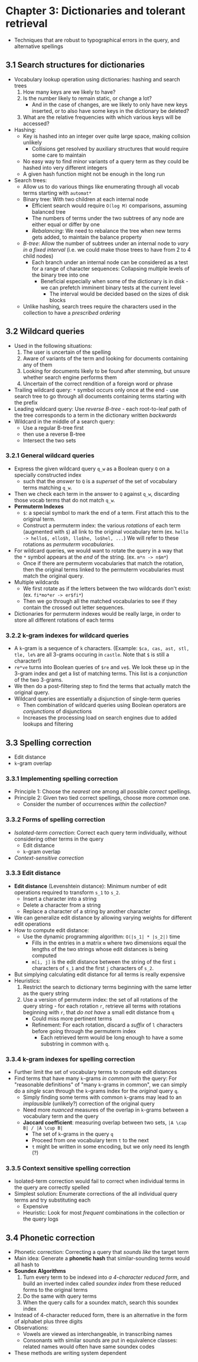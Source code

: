 # Chapter 3: Dictionaries and tolerant retrieval

- Techniques that are robust to typographical errors in the query, and alternative spellings

## 3.1 Search structures for dictionaries

- Vocabulary lookup operation using dictionaries: hashing and search trees
    1. How many keys are we likely to have?
    2. Is the number likely to remain static, or change a lot?
        - And in the case of changes, are we likely to only have new keys inserted, or to also have some keys in the dictionary be deleted?
    3. What are the relative frequencies with which various keys will be accessed?
- Hashing:
    - Key is hashed into an integer over quite large space, making collsion unlikely
        - Collisions get resolved by auxiliary structures that would require some care to maintain
    - No easy way to find minor variants of a query term as they could be hashed into very different integers
    - A given hash function might not be enough in the long run
- Search trees:
    - Allow us to do various things like enumerating through all vocab terms starting with `automat*`
    - Binary tree: With two children at each internal node
        - Efficient search would require `O(log M)` comparisons, assuming balanced tree
        - The numbers of terms under the two subtrees of any node are either equal or differ by one
        - *Rebalancing*: We need to rebalance the tree when new terms gets added, to maintain the balance property
    - *B-tree*: Allow the number of subtrees under an internal node to *vary in a fixed interval* (i.e. we could make those trees to have from 2 to 4 child nodes)
        - Each branch under an internal node can be considered as a test for a range of character sequences: Collapsing multiple levels of the binary tree into one
            - Beneficial especially when some of the dictionary is in disk - we can prefetch imminent binary tests at the current level
                - The interval would be decided based on the sizes of disk blocks
    - Unlike hashing, search trees require the characters used in the collection to have a *prescribed ordering*

## 3.2 Wildcard queries

- Used in the following situations:
    1. The user is uncertain of the spelling
    2. Aware of variants of the term and looking for documents containing any of them
    3. Looking for documents likely to be found after stemming, but unsure whether search engine performs them
    4. Uncertain of the correct rendition of a foreign word or phrase
- Trailing wildcard query: `*` symbol occurs only once at the end - use search tree to go through all documents containing terms starting with the prefix
- Leading wildcard query: Use *reverse B-tree* - each root-to-leaf path of the tree corresponds to a term in the dictionary written *backwards*
- Wildcard in the middle of a search query:
    - Use a regular B-tree first
    - then use a reverse B-tree
    - Intersect the two sets

### 3.2.1 General wildcard queries

- Express the given wildcard query `q_w` as a Boolean query `Q` on a specially constructed index
    - such that the *answer* to `Q` is a *superset* of the set of vocabulary terms matching `q_w`.
- Then we check each term in the answer to `Q` against `q_w`, discarding those vocab terms that do not match `q_w`.
- **Permuterm Indexes**
    - `$`: a special symbol to mark the end of a term. First attach this to the original term.
    - Construct a permuterm index: the various *rotations* of each term (augmented with `$`) all link to the original vocabulary term (ex. `hello -> hello$, ello$h, llo$he, lo$hel, ...`) We will refer to these rotations as *permuterm vocabularies.*
- For wildcard queries, we would want to rotate the query in a way that the `*` symbol appears at the *end* of the string. (ex. `m*n -> n$m*`)
    - Once if there are permuterm vocabularies that match the rotation, then the original terms linked to the permuterm vocabularies must match the original query.
- Multiple wildcards
    - We first rotate as if the letters between the two wildcards don't exist: (ex. `fi*mo*er -> er$fi*`)
    - Then we go through all the matched vocabularies to see if they contain the crossed out letter sequences.
- Dictionaries for permuterm indexes would be really large, in order to store all different rotations of each terms

### 3.2.2 k-gram indexes for wildcard queries

- A `k`-gram is a sequence of `k` characters. 
    (Example: `$ca, cas, ast, stl, tle, le%` are all 3-grams occuring in `castle`. Note that `$` is still a character!)
- `re*ve` turns into Boolean queries of `$re` and `ve$`. We look these up in the 3-gram index and get a list of matching terms. This list is a *conjunction* of the two 3-grams.
- We then do a post-filtering step to find the terms that actually match the original query.
- Wildcard queries are essentially a disjunction of single-term queries
    - Then combination of wildcard queries using Boolean operators are *conjunctions* of disjunctions
    - Increases the processing load on search engines due to added lookups and filtering

## 3.3 Spelling correction

- Edit distance
- `k`-gram overlap

### 3.3.1 Implementing spelling correction

- Principle 1: Choose the *nearest* one among all possible *correct* spellings.
- Principle 2: Given two tied correct spellings, choose more *common* one.
    - Consider the number of occurrences *within the collection?*

### 3.3.2 Forms of spelling correction

- *Isolated-term correction*: Correct each query term individually, without considering other terms in the query
    - Edit distance
    - `k`-gram overlap
- *Context-sensitive correction*

### 3.3.3 Edit distance

- **Edit distance** (Levenshtein distance): Minimum number of edit operations required to transform `s_1` to `s_2`.
    - Insert a character into a string
    - Delete a character from a string
    - Replace a character of a string by another character
- We can generalize edit distance by allowing varying weights for different edit operations
- How to compute edit distance:
    - Use the dynamic programming algorithm: `O(|s_1| * |s_2|)` time
        - Fills in the entries in a matrix `m` where two dimensions equal the lengths of the two strings whose edit distances is being computed
        - `m[i, j]` is the edit distance between the string of the first `i` characters of `s_1` and the first `j` characters of `s_2`.
- But simplying calculating edit distance for all terms is really expensive
- Heuristics:
    1. Restrict the search to dictionary terms beginning with the same letter as the query string
    2. Use a version of permuterm index: the set of all rotations of the query string - for each rotation `r`, retrieve all terms with rotations beginning with `r`, that *do not have* a small edit distance from `q`
        - Could miss more pertinent terms
        - Refinement: For each rotation, discard a *suffix* of `l` characters before going through the permuterm index
            - Each retrieved term would be long enough to have a some substring in common with `q`.

### 3.3.4 k-gram indexes for spelling correction

- Further limit the set of vocabulary terms to compute edit distances
- Find terms that have many `k`-grams *in common* with the query: For "reasonable definitions" of "many `k`-grams in common", we can simply do a *single* scan through the `k`-grams index for the *original* query `q`.
    - Simply finding some terms with common `k`-grams may lead to an *implausible* (unlikely?) correction of the original query
    - Need more *nuanced* measures of the overlap in `k`-grams between a vocabulary term and the query
    - **Jaccard coefficient**: measuring overlap between two sets, `|A \cap B| / |A \cup B|`
        - The set of `k`-grams in the query `q`
        - Proceed from one vocabulary term `t` to the next
        - `t` might be written in some encoding, but we only need its length (?)

### 3.3.5 Context sensitive spelling correction

- Isolated-term correction would fail to correct when individual terms in the query are correctly spelled
- Simplest solution: Enumerate corrections of the all individual query terms and try substituting each
    - Expensive
    - Heuristic: Look for most *frequent* combinations in the collection or the query logs

## 3.4 Phonetic correction

- Phonetic correction: Correcting a query that *sounds like* the target term
- Main idea: Generate a **phonetic hash** that similar-sounding terms would all hash to
- **Soundex Algorithms**
    1. Turn every term to be indexed into *a 4-character reduced form*, and build an inverted index called *soundex index* from these reduced forms to the original terms
    2. Do the same with query terms
    3. When the query calls for a soundex match, search this soundex index
- Instead of 4-character reduced form, there is an alternative in the form of alphabet plus three digits
- Observations:
    - Vowels are viewed as interchangeable, in transcribing names
    - Consonants with similar sounds are put in equivalence classes: related names would often have same soundex codes
- These methods are writing system dependent